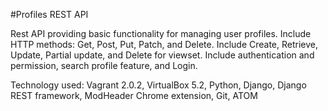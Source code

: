 #Profiles REST API

Rest API providing basic functionality for managing user profiles.
Include HTTP methods: Get, Post, Put, Patch, and Delete.
Include Create, Retrieve, Update, Partial update, and Delete for viewset.
Include authentication and permission, search profile feature, and Login.


Technology used: Vagrant 2.0.2, VirtualBox 5.2, Python, Django, Django REST framework, ModHeader Chrome extension, Git, ATOM
